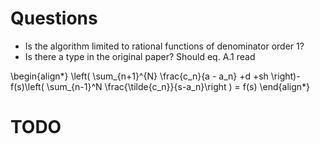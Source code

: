 # Questions

* Is the algorithm limited to rational functions of denominator order 1?
* Is there a type in the original paper? Should eq. A.1 read

\begin{align*}
\left( \sum_{n+1}^{N} \frac{c_n}{a - a_n} +d +sh \right)-f(s)\left( \sum_{n-1}^N \frac{\tilde{c_n}}{s-a_n}\right ) = f(s)
\end{align*}

# TODO
